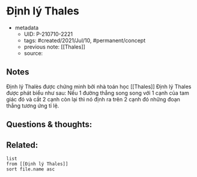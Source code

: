 ---
---

# Định lý Thales

- metadata
	- UID: P-210710-2221
	- tags: #created/2021/Jul/10, #permanent/concept 
	- previous note: [[Thales]]
	- source: 

## Notes
Định lý Thalès được chứng minh bởi nhà toán học [[Thales]]
Định lý Thales được phát biểu như sau: Nếu 1 đường thẳng song song với 1 cạnh của tam giác đó và cắt 2 cạnh còn lại thì nó định ra trên 2 cạnh đó những đoạn thẳng tương ứng tỉ lệ.

## Questions & thoughts:

## Related:
```dataview
list
from [[Định lý Thales]]
sort file.name asc
```